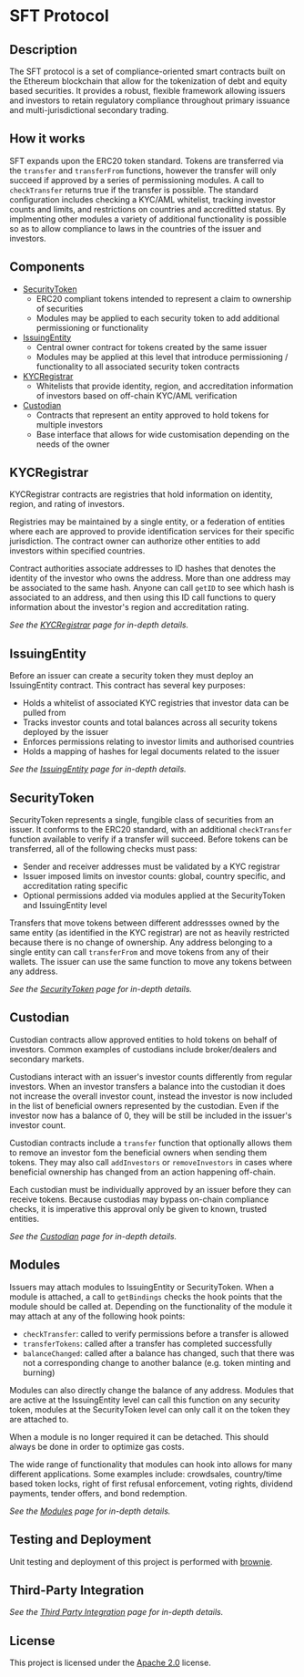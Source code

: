 # SFT Protocol

## Description

The SFT protocol is a set of compliance-oriented smart contracts built on the Ethereum blockchain that allow for the tokenization of debt and equity based securities. It provides a robust, flexible framework allowing issuers and investors to retain regulatory compliance throughout primary issuance and multi-jurisdictional secondary trading.

## How it works

SFT expands upon the ERC20 token standard. Tokens are transferred via the `transfer` and `transferFrom` functions, however the transfer will only succeed if approved by a series of permissioning modules. A call to `checkTransfer` returns true if the transfer is possible. The standard configuration includes checking a KYC/AML whitelist, tracking investor counts and limits, and restrictions on countries and accreditted status. By implmenting other modules a variety of additional functionality is possible so as to allow compliance to laws in the countries of the issuer and investors.

## Components

- [SecurityToken](contracts/SecurityToken.sol)
  - ERC20 compliant tokens intended to represent a claim to ownership of securities
  - Modules may be applied to each security token to add additional permissioning or functionality
- [IssuingEntity](contracts/IssuingEntity.sol)
  - Central owner contract for tokens created by the same issuer
  - Modules may be applied at this level that introduce permissioning / functionality to all associated security token contracts
- [KYCRegistrar](contracts/KYCRegistrar.sol)
  - Whitelists that provide identity, region, and accreditation information of investors based on off-chain KYC/AML verification
- [Custodian](contracts/Custodian.sol)
  - Contracts that represent an entity approved to hold tokens for multiple investors
  - Base interface that allows for wide customisation depending on the needs of the owner

## KYCRegistrar

KYCRegistrar contracts are registries that hold information on identity, region, and rating of investors.

Registries may be maintained by a single entity, or a federation of entities where each are approved to provide identification services for their specific jurisdiction. The contract owner can authorize other entities to add investors within specified countries.

Contract authorities associate addresses to ID hashes that denotes the identity of the investor who owns the address. More than one address may be associated to the same hash. Anyone can call `getID` to see which hash is associated to an address, and then using this ID call functions to query information about the investor's region and accreditation rating.

*See the [KYCRegistrar](docs/kyc-registrar.md) page for in-depth details.*

## IssuingEntity

Before an issuer can create a security token they must deploy an IssuingEntity contract. This contract has several key purposes:

- Holds a whitelist of associated KYC registries that investor data can be pulled from
- Tracks investor counts and total balances across all security tokens deployed by the issuer
- Enforces permissions relating to investor limits and authorised countries
- Holds a mapping of hashes for legal documents related to the issuer

*See the [IssuingEntity](docs/issuing-entity.md) page for in-depth details.*

## SecurityToken

SecurityToken represents a single, fungible class of securities from an issuer. It conforms to the ERC20 standard, with an additional `checkTransfer` function available to verify if a transfer will succeed. Before tokens can be transferred, all of the following checks must pass:

- Sender and receiver addresses must be validated by a KYC registrar
- Issuer imposed limits on investor counts: global, country specific, and accreditation rating specific
- Optional permissions added via modules applied at the SecurityToken and IssuingEntity level

Transfers that move tokens between different addressses owned by the same entity (as identified in the KYC registrar) are not as heavily restricted because there is no change of ownership. Any address belonging to a single entity can call `transferFrom` and move tokens from any of their wallets. The issuer can use the same function to move any tokens between any address.

*See the [SecurityToken](docs/security-token.md) page for in-depth details.*

## Custodian

Custodian contracts allow approved entities to hold tokens on behalf of investors.  Common examples of custodians include broker/dealers and secondary markets.

Custodians interact with an issuer's investor counts differently from regular investors. When an investor transfers a balance into the custodian it does not increase the overall investor count, instead the investor is now included in the list of beneficial owners represented by the custodian. Even if the investor now has a balance of 0, they will be still be included in the issuer's investor count.

Custodian contracts include a `transfer` function that optionally allows them to remove an investor fom the beneficial owners when sending them tokens. They may also call `addInvestors` or `removeInvestors` in cases where beneficial ownership has changed from an action happening off-chain.

Each custodian must be individually approved by an issuer before they can receive tokens. Because custodias may bypass on-chain compliance checks, it is imperative this approval only be given to known, trusted entities.

*See the [Custodian](docs/custodian.md) page for in-depth details.*

## Modules

Issuers may attach modules to IssuingEntity or SecurityToken. When a module is attached, a call to `getBindings` checks the hook points that the module should be called at. Depending on the functionality of the module it may attach at any of the following hook points:

- `checkTransfer`: called to verify permissions before a transfer is allowed
- `transferTokens`: called after a transfer has completed successfully
- `balanceChanged`: called after a balance has changed, such that there was not a corresponding change to another balance (e.g. token minting and burning)

Modules can also directly change the balance of any address. Modules that are active at the IssuingEntity level can call this function on any security token, modules at the SecurityToken level can only call it on the token they are attached to.

When a module is no longer required it can be detached. This should always be done in order to optimize gas costs.

The wide range of functionality that modules can hook into allows for many different applications. Some examples include: crowdsales, country/time based token locks, right of first refusal enforcement, voting rights, dividend payments, tender offers, and bond redemption.

*See the [Modules](docs/modules.md) page for in-depth details.*

## Testing and Deployment

Unit testing and deployment of this project is performed with [brownie](https://github.com/iamdefinitelyahuman/brownie).

## Third-Party Integration

*See the [Third Party Integration](docs/third-party-integration.md) page for in-depth details.*

## License

This project is licensed under the [Apache 2.0](https://www.apache.org/licenses/LICENSE-2.0.html) license.
